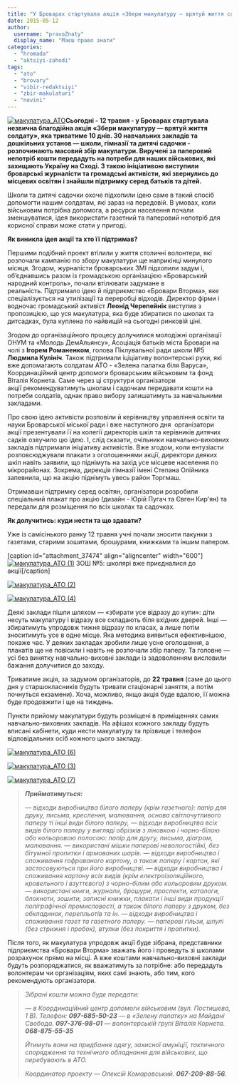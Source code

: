 ```yaml
---
title: "У Броварах стартувала акція «Збери макулатуру — врятуй життя солдату»"
date: 2015-05-12
author: 
  username: "pravoZnaty"
  display_name: "Маєш право знати"
categories: 
  - "hromada"
  - "aktsiyi-zahodi"
tags: 
  - "ato"
  - "brovary"
  - "vibir-redaktsiyi"
  - "zbir-makulaturi"
  - "novini"
---
```


[![макулатура_АТО](https://mpz.brovary.org/wp-content/uploads/2015/05/11258751_992044700836202_244131633_o.jpg)](https://mpz.brovary.org/wp-content/uploads/2015/05/11258751_992044700836202_244131633_o.jpg)**Сьогодні - 12 травня - у Броварах стартувала незвична благодійна акція «Збери макулатуру — врятуй життя солдату», яка триватиме 10 днів. 30 навчальних закладів та дошкільних установ — школи, гімназії та дитячі садочки - розпочинають масовий збір макулатури. Виручені за паперовий непотріб кошти передадуть на потреби для наших військових, які захищають Україну на Сході. З такою ініціативою виступили броварські журналісти та громадські активісти, які звернулись до місцевих освітян і знайшли підтримку серед батьків та дітей.**

Школи та дитячі садочки охоче підхопили ідею саме в такий спосіб допомогти нашим солдатам, які зараз на передовій. В умовах, коли військовим потрібна допомога, а ресурси населення почали зменшуватися, ідея використати газетний та паперовий непотріб для корисної справи може стати у пригоді.

**Як виникла ідея акції та хто її підтримав?**

Першими подібний проект втілили у життя столичні волонтери, які розпочали кампанію по збору макулатури ще наприкінці минулого місяця. Згодом, журналісти броварських ЗМІ підхопили задум і, об’єднавшись разом із громадською організацією «Броварський народний контроль», почали втілювати задумане в реальність. Підтримало ідею й підприємство «Бровари Вторма», яке спеціалізується на утилізації та переробці відходів. Директор фірми і водночас громадський активіст **Леонід Черепейнік** виступив з пропозицією, що уся макулатура, яка буде збиратися по школах та дитсадках, була куплена по найвищій на сьогодні ринковій ціні.

Згодом до організаційного процесу долучилися молодіжні організації ОНУМ та «Молодь ДемАльянсу», Асоціація батьків міста Бровари на чолі з **Ігорем Романенком**, голова Піклувальної ради школи №5 **Людмила Кулініч**. Також підтримали іціціативу волонтерські рухи, які вже допомагають солдатам АТО - «Зелена палатка біля Варуса», Координаційний центр допомоги броварським військовим та фонд Віталія Корнета. Саме через ці структури організатори акції рекомендуватимуть школам і садочкам передавати кошти на потреби солдатів, однак право вибору залишатимуть за навчальними закладами.

Про свою ідею активісти розповіли й керівництву управління освіти та науки Броварської міської ради і вже наступного дня  організатори акції презентували її на колегії директорів шкіл та керівників дитячих садків озвучило цю ідею. І, слід сказати, очільники навчально-виховних закладів підтримали ініціативу активістів. Вже згодом, коли ентузіасти розповсюджували плакати з оголошеннями акції, директори деяких шкіл навіть заявили, що піднімуть на захід усе місцеве населення по мікрорайонах. Зокрема, дирекція гімназії імені Степана Олійника запевнила, що на акцію піднімуть увесь район Торгмаш.

Отримавши підтримку серед освітян, організатори розробили спеціальний плакат про акцію (дизайн - Юрій Пугач та Євген Кир'ян) та передали для розміщення по всіх школах та садочках.

**Як долучитись: куди нести та що здавати?**

Уже із самісінького ранку 12 травня учні почали зносити пакунки з газетами, старими зошитами, брошурами, книжками та іншим папером.

\[caption id="attachment\_37474" align="aligncenter" width="600"\][![макулатура_АТО (1)](https://mpz.brovary.org/wp-content/uploads/2015/05/makulatura_ATO-1.jpg)](https://mpz.brovary.org/wp-content/uploads/2015/05/makulatura_ATO-1.jpg) ЗОШ №5: школярі вже приєдналися до акції\[/caption\]

[![макулатура_АТО (2)](https://mpz.brovary.org/wp-content/uploads/2015/05/makulatura_ATO-2.jpg)](https://mpz.brovary.org/wp-content/uploads/2015/05/makulatura_ATO-2.jpg)

[![макулатура_АТО (4)](https://mpz.brovary.org/wp-content/uploads/2015/05/makulatura_ATO-4.jpg)](https://mpz.brovary.org/wp-content/uploads/2015/05/makulatura_ATO-4.jpg)

Деякі заклади пішли шляхом — «збирати усе відразу до купи»: діти несуть макулатуру і відразу все складають біля вхідних дверей. Інші — збиратимуть упродовж тижня відразу по класах, а лише потім зноситимуть усе в одне місце. Яка методика виявиться ефективнішою, покаже час. У деяких закладах зробили лише усне оголошення, а плакатів ще не повісили і навіть не розпочали збір паперу. Та головне — усі без винятку навчально-виховні заклади із задоволенням висловили бажання долучитися до заходу.

Триватиме акція, за задумом організаторів, до **22 травня** (саме до цього дня у старшокласників будуть тривати стаціонарні заняття, а потім почнуться екзамени). Хоча, можливо, якщо акція буде вдалою, її можна буде продовжити і ще на тиждень.

Пункти прийому макулатури будуть розміщені в приміщеннях самих навчально-виховних закладів. На афішах кожного закладу будуть вписані кабінети, куди нести макулатуру та прізвище і телефон відповідальних осіб кожного цього закладу.

[![макулатура_АТО (6)](https://mpz.brovary.org/wp-content/uploads/2015/05/makulatura_ATO-6.jpg)](https://mpz.brovary.org/wp-content/uploads/2015/05/makulatura_ATO-6.jpg)

[![макулатура_АТО (3)](https://mpz.brovary.org/wp-content/uploads/2015/05/makulatura_ATO-3.jpg)](https://mpz.brovary.org/wp-content/uploads/2015/05/makulatura_ATO-3.jpg)

[![макулатура_АТО (7)](https://mpz.brovary.org/wp-content/uploads/2015/05/makulatura_ATO-7.jpg)](https://mpz.brovary.org/wp-content/uploads/2015/05/makulatura_ATO-7.jpg)

> **_Прийматимуться:_**
> 
> _—_ _відходи виробництва білого паперу (крім газетного): папір для друку, письма, креслення, малювання, основа світлочутливого паперу ті інші види білого паперу,_ _—_ _відходи виробництва всіх видів білого паперу у вигляді обрізків з ліновкою і чорно-білою або кольоровою полосою: папір для другу, письма, діаграм, малювання._ _— використані мішки паперові невологостійкі, без бітумної пропитки і армованих шарів._ _—_ _відходи виробництва і споживання гофрованого картону, а також паперу і картон, які застосовуються при його виробництві._ _— відходи виробництва і споживання картону всіх видів (крім електроізоляційного, кровельного і взуттєвого) з чорно-білим або кольоровим друком._ _—_ _використані книги, журнали, брошури, проспекти, каталоги, блокноти, зошити, записні книжки, плакати і інші види продукції поліграфічної промисловості, а також білого паперу з друком, без обкладинок, перепльотів та ін._ _—_ _відходи виробництва і споживання газет та газетного паперу._ _—_ _паперові гільзи, шпулі (без стрижня і пробок), втулки (без покриття і пропитки)._

Після того, як макулатура упродовж акції буде зібрана, представники підприємства «Бровари Вторма» зважать його і проведуть зі школами розрахунок прямо на місці. А вже коштами навчально-виховні заклади будуть розпоряджатися, як вважатимуть за потрібне: або передадуть волонтерам чи організаціям, яких самі знають, або тим, кого рекомендують організатори.

> _Зібрані кошти можна буде передати:_
> 
> _—_ _в Координаційний центр допомоги військовим (вул. Постишева, 1 В). Телефон: **097-685-50-23**_ _—_ _в «Зелену палатку» на Майдані Свобода. **097-376-98-01**_ _—_ _волонтерській групі Віталія Корнета. **068-875-55-35**_
> 
> _Йтимуть вони на придбання одягу, захисної амуніції, тактичного спорядження та технічного обладнання для військових, що перебувають в АТО._
> 
> _Координатор проекту_ _—_ _Олексій Комаровський. **067-209-88-56**._
